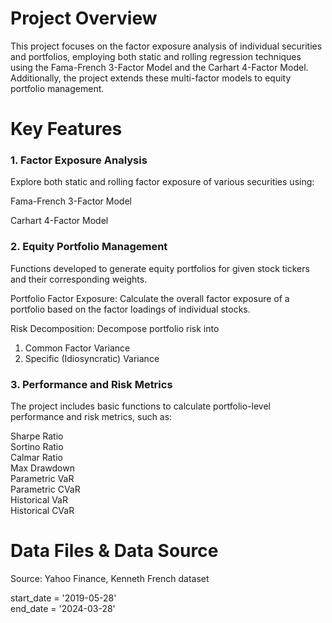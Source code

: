 # **Project Overview**<br>
This project focuses on the factor exposure analysis of individual securities and portfolios, employing both static and rolling regression techniques using the Fama-French 3-Factor Model and the Carhart 4-Factor Model. Additionally, the project extends these multi-factor models to equity portfolio management.

# **Key Features**<br>
### **1. Factor Exposure Analysis<br>**

Explore both static and rolling factor exposure of various securities using:

Fama-French 3-Factor Model

Carhart 4-Factor Model

### **2. Equity Portfolio Management<br>**

Functions developed to generate equity portfolios for given stock tickers and their corresponding weights.<br>

Portfolio Factor Exposure: Calculate the overall factor exposure of a portfolio based on the factor loadings of individual stocks. <br>

Risk Decomposition: Decompose portfolio risk into <br>
1. Common Factor Variance<br>
2. Specific (Idiosyncratic) Variance

### **3. Performance and Risk Metrics<br>**

The project includes basic functions to calculate portfolio-level performance and risk metrics, such as:

Sharpe Ratio<br>
Sortino Ratio<br>
Calmar Ratio<br>
Max Drawdown<br>
Parametric VaR<br>
Parametric CVaR<br>
Historical VaR<br>
Historical CVaR<br>

# **Data Files & Data Source** <br>

Source: Yahoo Finance, Kenneth French dataset  <br>

start_date = '2019-05-28' <br>
end_date = '2024-03-28'<br>

